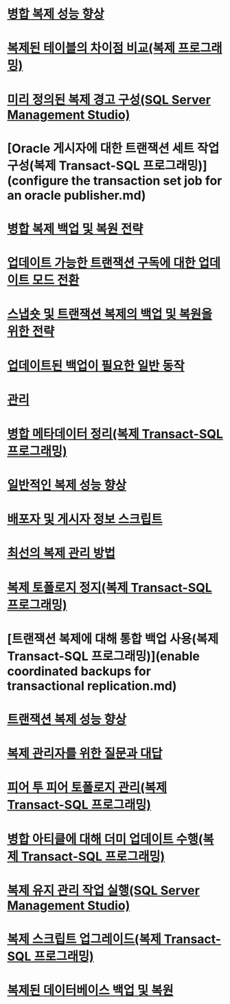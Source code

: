 # [병합 복제 성능 향상](enhance-merge-replication-performance.md)
# [복제된 테이블의 차이점 비교(복제 프로그래밍)](compare-replicated-tables-for-differences-replication-programming.md)
# [미리 정의된 복제 경고 구성(SQL Server Management Studio)](configure-predefined-replication-alerts-sql-server-management-studio.md)
# [Oracle 게시자에 대한 트랜잭션 세트 작업 구성(복제 Transact-SQL 프로그래밍)](configure the transaction set job for an oracle publisher.md)
# [병합 복제 백업 및 복원 전략](strategies-for-backing-up-and-restoring-merge-replication.md)
# [업데이트 가능한 트랜잭션 구독에 대한 업데이트 모드 전환](switch-between-update-modes-for-an-updatable-transactional-subscription.md)
# [스냅숏 및 트랜잭션 복제의 백업 및 복원을 위한 전략](strategies-for-backing-up-and-restoring-snapshot-and-transactional-replication.md)
# [업데이트된 백업이 필요한 일반 동작](common-actions-requiring-an-updated-backup.md)
# [관리](administration-replication.md)
# [병합 메타데이터 정리(복제 Transact-SQL 프로그래밍)](clean-up-merge-metadata-replication-transact-sql-programming.md)
# [일반적인 복제 성능 향상](enhance-general-replication-performance.md)
# [배포자 및 게시자 정보 스크립트](distributor-and-publisher-information-script.md)
# [최선의 복제 관리 방법](best-practices-for-replication-administration.md)
# [복제 토폴로지 정지(복제 Transact-SQL 프로그래밍)](quiesce-a-replication-topology-replication-transact-sql-programming.md)
# [트랜잭션 복제에 대해 통합 백업 사용(복제 Transact-SQL 프로그래밍)](enable coordinated backups for transactional replication.md)
# [트랜잭션 복제 성능 향상](enhance-transactional-replication-performance.md)
# [복제 관리자를 위한 질문과 대답](frequently-asked-questions-for-replication-administrators.md)
# [피어 투 피어 토폴로지 관리(복제 Transact-SQL 프로그래밍)](administer-a-peer-to-peer-topology-replication-transact-sql-programming.md)
# [병합 아티클에 대해 더미 업데이트 수행(복제 Transact-SQL 프로그래밍)](perform-a-dummy-update-for-a-merge-article-replication-transact-sql-programming.md)
# [복제 유지 관리 작업 실행(SQL Server Management Studio)](run-replication-maintenance-jobs-sql-server-management-studio.md)
# [복제 스크립트 업그레이드(복제 Transact-SQL 프로그래밍)](upgrade-replication-scripts-replication-transact-sql-programming.md)
# [복제된 데이터베이스 백업 및 복원](back-up-and-restore-replicated-databases.md)
